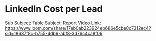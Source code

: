# LinkedIn Cost per Lead

Sub Subject: Table
Subject: Report
Video Link: https://www.loom.com/share/17eb0ab223924eb686e5cbe8c7312ec4?sid=18637f8c-b755-4db6-abf8-3d76c4ca8f06